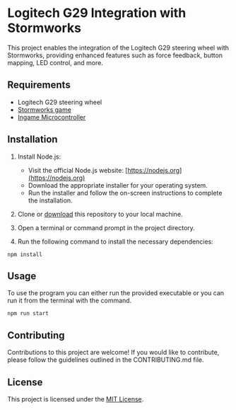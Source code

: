 # Logitech G29 Integration with Stormworks

This project enables the integration of the Logitech G29 steering wheel with Stormworks, providing enhanced features such as force feedback, button mapping, LED control, and more.

## Requirements

- Logitech G29 steering wheel
- [Stormworks game](https://store.steampowered.com/app/573090/)
- [Ingame Microcontroller](https://steamcommunity.com/sharedfiles/filedetails/?id=2997567880)

## Installation

1. Install Node.js:
   - Visit the official Node.js website: [https://nodejs.org](https://nodejs.org)
   - Download the appropriate installer for your operating system.
   - Run the installer and follow the on-screen instructions to complete the installation.

2. Clone or [download](https://github.com/kennu290/Stormworks-Logitech-G29-Integration/archive/refs/heads/main.zip) this repository to your local machine.
3. Open a terminal or command prompt in the project directory.
4. Run the following command to install the necessary dependencies:

```
npm install
```


## Usage

To use the program you can either run the provided executable or you can run it from the terminal with the command.
```
npm run start
```

## Contributing

Contributions to this project are welcome! If you would like to contribute, please follow the guidelines outlined in the CONTRIBUTING.md file.

## License

This project is licensed under the [MIT License](LICENSE).

